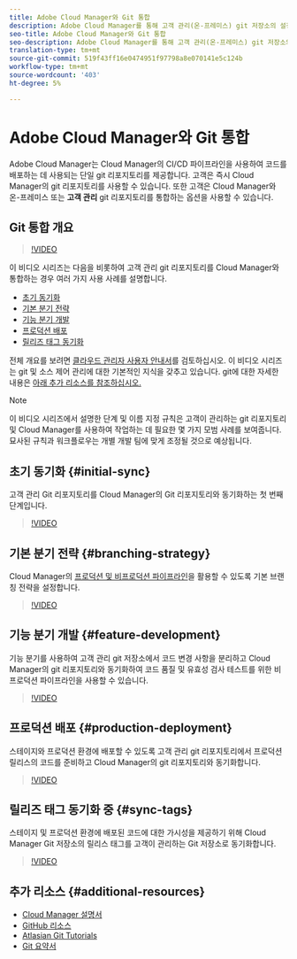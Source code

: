 ```yaml
---
title: Adobe Cloud Manager와 Git 통합
description: Adobe Cloud Manager를 통해 고객 관리(온-프레미스) git 저장소의 설정 및 통합을 살펴보는 비디오 시리즈입니다.
seo-title: Adobe Cloud Manager와 Git 통합
seo-description: Adobe Cloud Manager를 통해 고객 관리(온-프레미스) git 저장소의 설정 및 통합을 살펴보는 비디오 시리즈입니다.
translation-type: tm+mt
source-git-commit: 519f43ff16e0474951f97798a8e070141e5c124b
workflow-type: tm+mt
source-wordcount: '403'
ht-degree: 5%

---
```



# Adobe Cloud Manager와 Git 통합

Adobe Cloud Manager는 Cloud Manager의 CI/CD 파이프라인을 사용하여 코드를 배포하는 데 사용되는 단일 git 리포지토리를 제공합니다. 고객은 즉시 Cloud Manager의 git 리포지토리를 사용할 수 있습니다. 또한 고객은 Cloud Manager와 온-프레미스 또는 **고객 관리** git 리포지토리를 통합하는 옵션을 사용할 수 있습니다.

## Git 통합 개요

>[!VIDEO](https://video.tv.adobe.com/v/28710/)

이 비디오 시리즈는 다음을 비롯하여 고객 관리 git 리포지토리를 Cloud Manager와 통합하는 경우 여러 가지 사용 사례를 설명합니다.

* [초기 동기화](#initial-sync)
* [기본 분기 전략](#branching-strategy)
* [기능 분기 개발](#feature-development)
* [프로덕션 배포](#production-deployment)
* [릴리즈 태그 동기화](#sync-tags)

전체 개요를 보려면 [클라우드 관리자 사용자 안내서](https://docs.adobe.com/content/help/ko-KR/experience-manager-cloud-manager/using/introduction-to-cloud-manager.html)를 검토하십시오. 이 비디오 시리즈는 git 및 소스 제어 관리에 대한 기본적인 지식을 갖추고 있습니다. git에 대한 자세한 내용은 [아래 추가 리소스를 참조하십시오.](#additional-resources)

>[!NOTE]
>
> 이 비디오 시리즈에서 설명한 단계 및 이름 지정 규칙은 고객이 관리하는 git 리포지토리 및 Cloud Manager를 사용하여 작업하는 데 필요한 몇 가지 모범 사례를 보여줍니다. 묘사된 규칙과 워크플로우는 개별 개발 팀에 맞게 조정될 것으로 예상됩니다.

## 초기 동기화 {#initial-sync}

고객 관리 Git 리포지토리를 Cloud Manager의 Git 리포지토리와 동기화하는 첫 번째 단계입니다.

>[!VIDEO](https://video.tv.adobe.com/v/28711/?quality=12)

## 기본 분기 전략 {#branching-strategy}

Cloud Manager의 [프로덕션 및 비프로덕션 파이프라인](https://docs.adobe.com/content/help/en/experience-manager-cloud-manager/using/how-to-use/configuring-pipeline.html)을 활용할 수 있도록 기본 브랜칭 전략을 설정합니다.

>[!VIDEO](https://video.tv.adobe.com/v/28712/?quality=12)

## 기능 분기 개발 {#feature-development}

기능 분기를 사용하여 고객 관리 git 저장소에서 코드 변경 사항을 분리하고 Cloud Manager의 git 리포지토리와 동기화하여 코드 품질 및 유효성 검사 테스트를 위한 비프로덕션 파이프라인을 사용할 수 있습니다.

>[!VIDEO](https://video.tv.adobe.com/v/28723/?quality=12)

## 프로덕션 배포 {#production-deployment}

스테이지와 프로덕션 환경에 배포할 수 있도록 고객 관리 git 리포지토리에서 프로덕션 릴리스의 코드를 준비하고 Cloud Manager의 git 리포지토리와 동기화합니다.

>[!VIDEO](https://video.tv.adobe.com/v/28724/?quality=12)

## 릴리즈 태그 동기화 중 {#sync-tags}

스테이지 및 프로덕션 환경에 배포된 코드에 대한 가시성을 제공하기 위해 Cloud Manager Git 저장소의 릴리스 태그를 고객이 관리하는 Git 저장소로 동기화합니다.

>[!VIDEO](https://video.tv.adobe.com/v/28725/?quality=12)

## 추가 리소스 {#additional-resources}

* [Cloud Manager 설명서](https://docs.adobe.com/content/help/en/experience-manager-cloud-manager/using/introduction-to-cloud-manager.html)
* [GitHub 리소스](https://try.github.io)
* [Atlasian Git Tutorials](https://www.atlassian.com/git/tutorials/what-is-version-control)
* [Git 요약서](https://education.github.com/git-cheat-sheet-education.pdf)